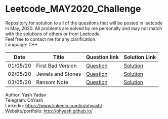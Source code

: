 # Leetcode_MAY2020_Challenge
Repository for solution to all of the questions that will be posted in leetcode in May, 2020. All problems are solved by me personally and may not match with the solutions of others or from Leetcode.  
Feel free to contact me for any clarification.  
Language: C++  

| Date | Title | Question link | Solution Link |
|--|--|--|--|
| 01/05/20 | First Bad Version | [Question](https://leetcode.com/explore/challenge/card/may-leetcoding-challenge/534/week-1-may-1st-may-7th/3316/) | [Solution](solutions/May_1_FirstBadVersion.cpp) |
| 02/05/20 | Jewels and Stones | [Question](https://leetcode.com/explore/challenge/card/may-leetcoding-challenge/534/week-1-may-1st-may-7th/3317/) | [Solution](solutions/May_2_JewelsAndStones.cpp) |
| 03/05/20 | Ransom Note | [Question](https://leetcode.com/explore/challenge/card/may-leetcoding-challenge/534/week-1-may-1st-may-7th/3318/) | [Solution](solutions/May_3_RansomNote.cpp) |


Author: Yash Yadav  
Telegram: OhYash  
Linkedin: https://www.linkedin.com/in/ohyash/  
Website/portfolio: http://ohyash.github.io/  
